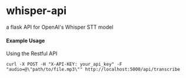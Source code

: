 # whisper-api
a flask API for OpenAI's Whisper STT model

#### Example Usage

Using the Restful API

```
curl -X POST -H "X-API-KEY: your_api_key" -F "audio=@\"path/to/file.mp3\"" http://localhost:5000/api/transcribe
```

